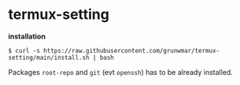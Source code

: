 # termux-setting
**installation**

`$ curl -s https://raw.githubusercontent.com/grunwmar/termux-setting/main/install.sh | bash`

Packages `root-repo` and `git` (evt `openssh`) has to be already installed.

